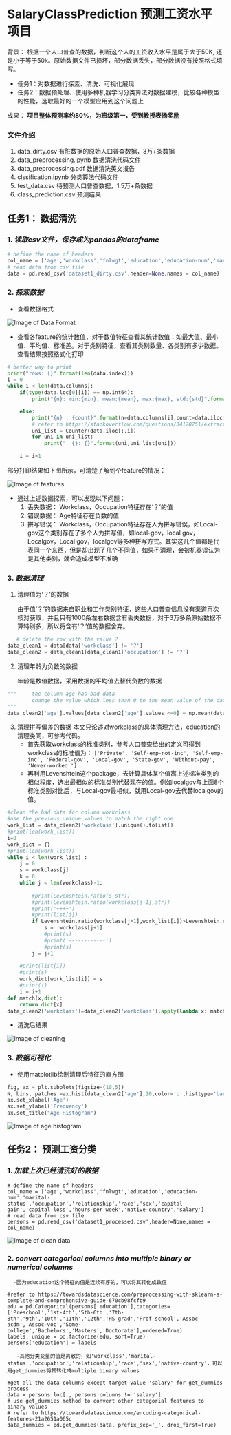 # SalaryClassPrediction 预测工资水平项目
背景： 根据一个人口普查的数据，判断这个人的工资收入水平是属于大于50K, 还是小于等于50k。原始数据文件已损坏，部分数据丢失，部分数据没有按照格式填写。
- 任务1：对数据进行探索、清洗、可视化展现
- 任务2：数据预处理、使用多种机器学习分类算法对数据建模，比较各种模型的性能，选取最好的一个模型应用到这个问题上

成果： **项目整体预测率约80%，为班级第一，受到教授表扬奖励**

### 文件介绍
1. data_dirty.csv 有脏数据的原始人口普查数据，3万+条数据
2. data_preprocessing.ipynb 数据清洗代码文件
3. data_preprocessing.pdf 数据清洗英文报告
4. clssification.ipynb 分类算法代码文件
5. test_data.csv 待预测人口普查数据，1.5万+条数据
6. class_prediction.csv 预测结果

## 任务1： 数据清洗
### 1. *读取csv文件，保存成为pandas的dataframe*
```python
# define the name of headers
col_name = ['age','workclass','fnlwgt','education','education-num','marital-status','occupation','relationship','race','sex','capital-gain','capital-loss','hours-per-week','native-country','salary']
# read data from csv file
data = pd.read_csv('dataset1_dirty.csv',header=None,names = col_name)
```

### 2. *探索数据*
- 查看数据格式

![Image of Data Format](https://github.com/Pam1024/SalaryClassPrediction/blob/main/Z_data_format.PNG)

- 查看各feature的统计数值，对于数值特征查看其统计数值：如最大值、最小值、平均值、标准差。对于类别特征，查看其类别数量、各类别有多少数据。查看结果按照格式化打印
```python
# better way to print
print("rows: {}".format(len(data.index)))
i = 0
while i < len(data.columns):
    if(type(data.loc[0][i]) == np.int64):
        print("{n}: min:{min}, mean:{mean}, max:{max}, std:{std}".format(n=data.columns[i],min=np.min(data.iloc[:,i]),mean=np.mean(data.iloc[:,i]),max=np.max(data.iloc[:,i]),std=np.std(data.iloc[:,i])))

    else:
        print("{n} : {count}".format(n=data.columns[i],count=data.iloc[:,i].nunique()))
        # refer to https://stackoverflow.com/questions/34178751/extract-unique-values-and-number-of-occurrences-of-each-value-from-dataframe-col
        uni_list = Counter(data.iloc[:,i])
        for uni in uni_list:
            print("  {}: {}".format(uni,uni_list[uni]))
        
    i = i+1
```
  部分打印结果如下图所示，可清楚了解到个feature的情况：
  
  ![Image of features](https://github.com/Pam1024/SalaryClassPrediction/blob/main/z_print_result.PNG)
  
- 通过上述数据探索，可以发现以下问题：
  1. 丢失数据： Workclass，Occupation特征存在‘？’的值
  2. 错误数据： Age特征存在负数的值
  3. 拼写错误： Workclass，Occupation特征存在人为拼写错误，如Local-gov这个类别存在了多个人为拼写值，如local-gov，local gov，Localgov，Local gov，localgov等多种拼写方式。其实这几个值都是代表同一个东西，但是却出现了几个不同值，如果不清理，会被机器误认为是其他类别，就会造成模型不准确
  
### 3. *数据清理*

1. 清理值为‘？’的数据

   由于值‘？’的数据来自职业和工作类别特征，这些人口普查信息没有渠道再次核对获取，并且只有1000条左右数据含有丢失数据，对于3万多条原始数据不算特别多，所以将含有‘？’值的数据舍弃。
   
```python
   # delete the row with the value ?
data_clean1 = data[data['workclass'] != '?']
data_clean2 = data_clean1[data_clean1['occupation'] != '?']
```

2. 清理年龄为负数的数据

   年龄是数值数据，采用数据的平均值去替代负数的数据
```python
"""     the column age has bad data
        change the value which less than 0 to the mean value of the dataset
"""
data_clean2['age'].values[data_clean2['age'].values <=0] = np.mean(data_clean2['age'])
```

3. 清理拼写偏差的数据
   本文只论述对workclass的具体清理方法，education的清理类同，可参考代码。
   - 首先获取workclass的标准类别，参考人口普查给出的定义可得到workclass的标准值为：
     `['Private', 'Self-emp-not-inc', 'Self-emp-inc', 'Federal-gov', 'Local-gov', 'State-gov', 'Without-pay', 'Never-worked ']`
   - 再利用Levenshtein这个package，去计算具体某个值离上述标准类别的相似程度，选出最相似的标准类别代替现在的值。例如localgov与上面8个标准类别对比后，与Local-gov最相似，就用Local-gov去代替localgov的值。
   
```python
#clean the bad data for column workclass
#use the previous unique values to match the right one
work_list = data_clean2['workclass'].unique().tolist()
#print(len(work_list))
i=0
work_dict = {}
#print(len(work_list))
while i < len(work_list) :
    j = 0
    s = workclass[j]
    k = 0
    while j < len(workclass)-1:
   
        #print(Levenshtein.ratio(s,str))
        #print(Levenshtein.ratio(workclass[j+1],str))
        #print('++++')
        #print(list[i])
        if Levenshtein.ratio(workclass[j+1],work_list[i])>Levenshtein.ratio(s,work_list[i]):
            s =  workclass[j+1]
            #print(s)
            #print('------------')
            #print(s)
        j = j+1
   
    #print(list[i])
    #print(s)
    work_dict[work_list[i]] = s
    #print(i)
    i = i+1
def match(x,dict):
    return dict[x]
data_clean2['workclass']=data_clean2['workclass'].apply(lambda x: match(x,work_dict))
```
  - 清洗后结果
  
   ![Image of cleaning](https://github.com/Pam1024/SalaryClassPrediction/blob/main/z_clean_workclass.PNG)

### 3. *数据可视化*

- 使用matplotlib绘制清理后特征的直方图

``` python
fig, ax = plt.subplots(figsize=(10,5))
N, bins, patches =ax.hist(data_clean2['age'],20,color='c',histtype='bar',ec='black')
ax.set_xlabel('Age')
ax.set_ylabel('Frequency')
ax.set_title("Age Histogram")
```

  ![Image of age histogram](https://github.com/Pam1024/SalaryClassPrediction/blob/main/z_age_histogram.PNG)
     

## 任务2： 预测工资分类

### 1. *加载上次已经清洗好的数据*
```
# define the name of headers
col_name = ['age','workclass','fnlwgt','education','education-num','marital-status','occupation','relationship','race','sex','capital-gain','capital-loss','hours-per-week','native-country','salary']
# read data from csv file
persons = pd.read_csv('dataset1_processed.csv',header=None,names = col_name)

```

![Image of clean data](https://github.com/Pam1024/SalaryClassPrediction/blob/main/z_print_result.PNG)


### 2. *convert categorical columns into multiple binary or numerical columns*

      -因为education这个特征的值是连续有序的，可以将其转化成数值
```
#refer to https://towardsdatascience.com/preprocessing-with-sklearn-a-complete-and-comprehensive-guide-670cb98fcfb9
edu = pd.Categorical(persons['education'],categories=['Preschool','1st-4th','5th-6th','7th-8th','9th','10th','11th','12th','HS-grad','Prof-school','Assoc-acdm','Assoc-voc','Some-college','Bachelors','Masters','Doctorate'],ordered=True)
labels, unique = pd.factorize(edu, sort=True)
persons['education'] = labels
```

       -其他分类变量的值是离散的，如'workclass','marital-status','occupation','relationship','race','sex','native-country'，可以 用get_dummies将其转化成multiple binary values
 
 ```
 #get all the data columns except target value 'salary' for get_dummies process
data = persons.loc[:, persons.columns != 'salary']
# use get_dummies method to convert other categorial features to binary values
# refer to https://towardsdatascience.com/encoding-categorical-features-21a2651a065c
data_dummies = pd.get_dummies(data, prefix_sep='_', drop_first=True)












